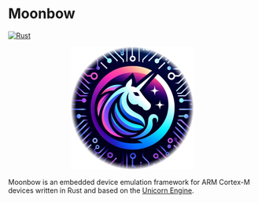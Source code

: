 # Moonbow
[![Rust](https://img.shields.io/badge/Rust-%23000000.svg?e&logo=rust&logoColor=white)](#)

<p align="center">
<img width="250" src="src/.doc/moonbow.png">
</p>

Moonbow is an embedded device emulation framework for ARM Cortex-M devices
written in Rust and based on the 
[Unicorn Engine](https://github.com/unicorn-engine/unicorn).

